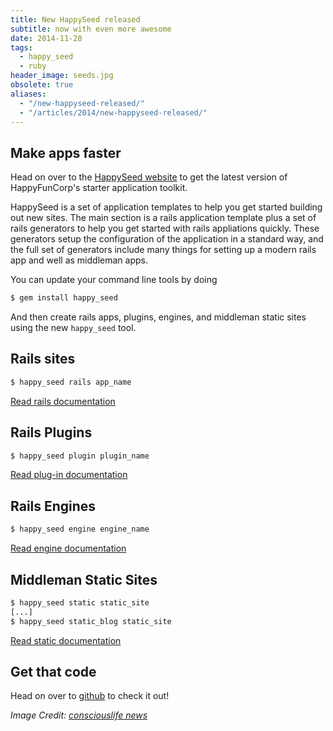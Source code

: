 ```yaml
---
title: New HappySeed released
subtitle: now with even more awesome
date: 2014-11-28
tags:
  - happy_seed
  - ruby
header_image: seeds.jpg
obsolete: true
aliases:
  - "/new-happyseed-released/"
  - "/articles/2014/new-happyseed-released/"
---
```


## Make apps faster

Head on over to the [HappySeed website](http://seed.happyfuncorp.com) to get the latest version of HappyFunCorp's starter application toolkit.

HappySeed is a set of application templates to help you get started building out new sites. The main section is a rails application template plus a set of rails generators to help you get started with rails appliations quickly. These generators setup the configuration of the application in a standard way, and the full set of generators include many things for setting up a modern rails app and well as middleman apps.

You can update your command line tools by doing

```bash
$ gem install happy_seed
```

And then create rails apps, plugins, engines, and middleman static sites using the new `happy_seed` tool.

## Rails sites

```bash
$ happy_seed rails app_name
```

[Read rails documentation](http://seed.happyfuncorp.com/docs/rails.html)

## Rails Plugins

```bash
$ happy_seed plugin plugin_name
```

[Read plug-in documentation](http://seed.happyfuncorp.com/docs/plugin.html)

## Rails Engines

```bash
$ happy_seed engine engine_name
```

[Read engine documentation](http://seed.happyfuncorp.com/docs/plugin.html)

## Middleman Static Sites

```bash
$ happy_seed static static_site
[...]
$ happy_seed static_blog static_site
```

[Read static documentation](http://seed.happyfuncorp.com/docs/middleman.html)

## Get that code

Head on over to [github](https://github.com/HappyFunCorp/happy_seed) to check it out!

_Image Credit: [consciouslife news](http://consciouslifenews.com)_
